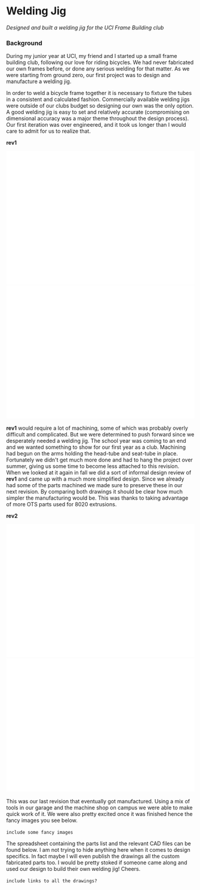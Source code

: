 # Welding Jig

*Designed and built a welding jig for the UCI Frame Building club*

### Background

During my junior year at UCI, my friend and I started up a small frame building club, following our love for riding bicycles. 
We had never fabricated our own frames before, or done any serious welding for that matter. As we were starting from ground zero,
our first project was to design and manufacture a welding jig.

In order to weld a bicycle frame together it is necessary to fixture the tubes in a consistent and calculated fashion.
Commercially available welding jigs were outside of our clubs budget so designing our own was the only option. A good
welding jig is easy to set and relatively accurate (compromising on dimensional accuracy was a major theme throughout the 
design process). Our first iteration was over engineered, and it took us longer than I would care to admit for us to realize that.

**rev1**

<p class="img_row" align="center">
  <img class="img_2row" alt="front" src=".\media\portfolio\welding_jig\rev1_front.svg"/>
  <img class="img_2row" alt="isometric" src=".\media\portfolio\welding_jig\rev1_iso.svg"/>
</p>

**rev1** would require a lot of machining, some of which was probably overly difficult and complicated. But we were determined to push
forward since we desperately needed a welding jig. The school year was coming to an end and we wanted something to show for our first year 
as a club. Machining had begun on the arms holding the head-tube and seat-tube in place. Fortunately we didn't get much more done and had 
to hang the project over summer, giving us some time to become less attached to this revision. When we looked
at it again in fall we did a sort of informal design review of **rev1** and came up with a much more simplified design. Since we already had 
some of the parts machined we made sure to preserve these in our next revision. By comparing both drawings it should be clear how much
simpler the manufacturing would be. This was thanks to taking advantage of more OTS parts used for 8020 extrusions.

**rev2**

<p class="img_row" align="center">
  <img class="img_2row" alt="front" src=".\media\portfolio\welding_jig\rev2_front.svg"/>
  <img class="img_2row" alt="isometric" src=".\media\portfolio\welding_jig\rev2_iso.svg"/>
</p>
This was our last revision that eventually got manufactured. Using a mix of tools in our garage and the machine shop on campus we were 
able to make quick work of it. We were also pretty excited once it was finished hence the fancy images you see below.

`include some fancy images`

The spreadsheet containing the parts list and the relevant CAD files can be found below. I am not trying to hide anything here when it 
comes to design specifics. In fact maybe I will even publish the drawings all the custom fabricated parts too. I would be pretty stoked
if someone came along and used our design to build their own welding jig! Cheers.

`include links to all the drawings?`

